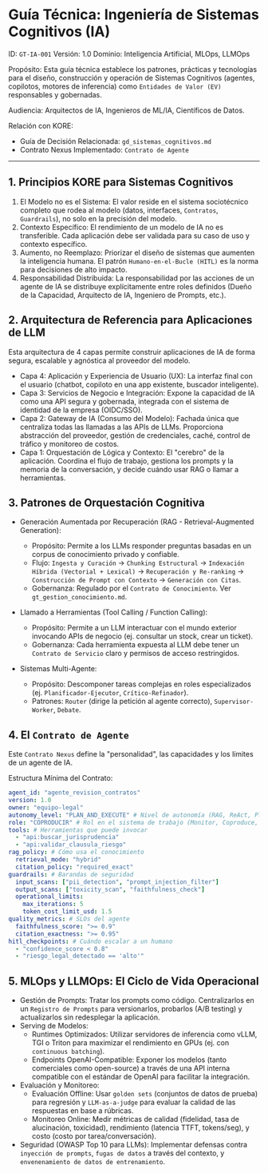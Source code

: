 # Guía Técnica: Ingeniería de Sistemas Cognitivos (IA)

ID: `GT-IA-001`
Versión: 1.0
Dominio: Inteligencia Artificial, MLOps, LLMOps

Propósito: Esta guía técnica establece los patrones, prácticas y tecnologías para el diseño, construcción y operación de Sistemas Cognitivos (agentes, copilotos, motores de inferencia) como `Entidades de Valor (EV)` responsables y gobernadas.

Audiencia: Arquitectos de IA, Ingenieros de ML/IA, Científicos de Datos.

Relación con KORE:

* Guía de Decisión Relacionada: `gd_sistemas_cognitivos.md`
* Contrato Nexus Implementado: `Contrato de Agente`

---

## 1. Principios KORE para Sistemas Cognitivos

1. El Modelo no es el Sistema: El valor reside en el sistema sociotécnico completo que rodea al modelo (datos, interfaces, `Contratos`, `Guardrails`), no solo en la precisión del modelo.
2. Contexto Específico: El rendimiento de un modelo de IA no es transferible. Cada aplicación debe ser validada para su caso de uso y contexto específico.
3. Aumento, no Reemplazo: Priorizar el diseño de sistemas que aumenten la inteligencia humana. El patrón `Humano-en-el-Bucle (HITL)` es la norma para decisiones de alto impacto.
4. Responsabilidad Distribuida: La responsabilidad por las acciones de un agente de IA se distribuye explícitamente entre roles definidos (Dueño de la Capacidad, Arquitecto de IA, Ingeniero de Prompts, etc.).

## 2. Arquitectura de Referencia para Aplicaciones de LLM

Esta arquitectura de 4 capas permite construir aplicaciones de IA de forma segura, escalable y agnóstica al proveedor del modelo.

* Capa 4: Aplicación y Experiencia de Usuario (UX): La interfaz final con el usuario (chatbot, copiloto en una app existente, buscador inteligente).
* Capa 3: Servicios de Negocio e Integración: Expone la capacidad de IA como una API segura y gobernada, integrada con el sistema de identidad de la empresa (OIDC/SSO).
* Capa 2: Gateway de IA (Consumo del Modelo): Fachada única que centraliza todas las llamadas a las APIs de LLMs. Proporciona abstracción del proveedor, gestión de credenciales, caché, control de tráfico y monitoreo de costos.
* Capa 1: Orquestación de Lógica y Contexto: El "cerebro" de la aplicación. Coordina el flujo de trabajo, gestiona los prompts y la memoria de la conversación, y decide cuándo usar RAG o llamar a herramientas.

## 3. Patrones de Orquestación Cognitiva

* Generación Aumentada por Recuperación (RAG - Retrieval-Augmented Generation):
  * Propósito: Permite a los LLMs responder preguntas basadas en un corpus de conocimiento privado y confiable.
  * Flujo: `Ingesta y Curación` -> `Chunking Estructural` -> `Indexación Híbrida (Vectorial + Lexical)` -> `Recuperación y Re-ranking` -> `Construcción de Prompt con Contexto` -> `Generación con Citas`.
  * Gobernanza: Regulado por el `Contrato de Conocimiento`. Ver `gt_gestion_conocimiento.md`.

* Llamado a Herramientas (Tool Calling / Function Calling):
  * Propósito: Permite a un LLM interactuar con el mundo exterior invocando APIs de negocio (ej. consultar un stock, crear un ticket).
  * Gobernanza: Cada herramienta expuesta al LLM debe tener un `Contrato de Servicio` claro y permisos de acceso restringidos.

* Sistemas Multi-Agente:
  * Propósito: Descomponer tareas complejas en roles especializados (ej. `Planificador-Ejecutor`, `Crítico-Refinador`).
  * Patrones: `Router` (dirige la petición al agente correcto), `Supervisor-Worker`, `Debate`.

## 4. El `Contrato de Agente`

Este `Contrato Nexus` define la "personalidad", las capacidades y los límites de un agente de IA.

Estructura Mínima del Contrato:

```yaml
agent_id: "agente_revision_contratos"
version: 1.0
owner: "equipo-legal"
autonomy_level: "PLAN_AND_EXECUTE" # Nivel de autonomía (RAG, ReAct, Plan & Execute)
role: "COPRODUCIR" # Rol en el sistema de trabajo (Monitor, Coproduce, Execute)
tools: # Herramientas que puede invocar
  - "api:buscar_jurisprudencia"
  - "api:validar_clausula_riesgo"
rag_policy: # Cómo usa el conocimiento
  retrieval_mode: "hybrid"
  citation_policy: "required_exact"
guardrails: # Barandas de seguridad
  input_scans: ["pii_detection", "prompt_injection_filter"]
  output_scans: ["toxicity_scan", "faithfulness_check"]
  operational_limits:
    max_iterations: 5
    token_cost_limit_usd: 1.5
quality_metrics: # SLOs del agente
  faithfulness_score: ">= 0.9"
  citation_exactness: ">= 0.95"
hitl_checkpoints: # Cuándo escalar a un humano
  - "confidence_score < 0.8"
  - "riesgo_legal_detectado == 'alto'"
```

## 5. MLOps y LLMOps: El Ciclo de Vida Operacional

* Gestión de Prompts: Tratar los prompts como código. Centralizarlos en un `Registro de Prompts` para versionarlos, probarlos (A/B testing) y actualizarlos sin redesplegar la aplicación.
* Serving de Modelos:
  * Runtimes Optimizados: Utilizar servidores de inferencia como vLLM, TGI o Triton para maximizar el rendimiento en GPUs (ej. con `continuous batching`).
  * Endpoints OpenAI-Compatible: Exponer los modelos (tanto comerciales como open-source) a través de una API interna compatible con el estándar de OpenAI para facilitar la integración.
* Evaluación y Monitoreo:
  * Evaluación Offline: Usar `golden sets` (conjuntos de datos de prueba) para regresión y `LLM-as-a-judge` para evaluar la calidad de las respuestas en base a rúbricas.
  * Monitoreo Online: Medir métricas de calidad (fidelidad, tasa de alucinación, toxicidad), rendimiento (latencia TTFT, tokens/seg), y costo (costo por tarea/conversación).
* Seguridad (OWASP Top 10 para LLMs): Implementar defensas contra `inyección de prompts`, `fugas de datos` a través del contexto, y `envenenamiento de datos de entrenamiento`.
